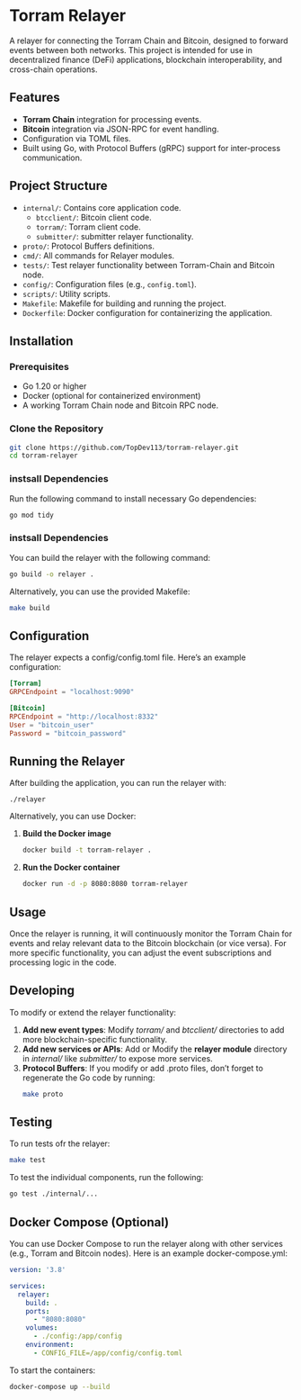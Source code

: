 # Torram Relayer

A relayer for connecting the Torram Chain and Bitcoin, designed to forward events between both networks. This project is intended for use in decentralized finance (DeFi) applications, blockchain interoperability, and cross-chain operations.

## Features
- **Torram Chain** integration for processing events.
- **Bitcoin** integration via JSON-RPC for event handling.
- Configuration via TOML files.
- Built using Go, with Protocol Buffers (gRPC) support for inter-process communication.

## Project Structure
- `internal/`: Contains core application code.
  - `btcclient/`: Bitcoin client code.
  - `torram/`: Torram client code.
  - `submitter/`: submitter relayer functionality.
- `proto/`: Protocol Buffers definitions.
- `cmd/`: All commands for Relayer modules.
- `tests/`: Test relayer functionality between Torram-Chain and Bitcoin node.
- `config/`: Configuration files (e.g., `config.toml`).
- `scripts/`: Utility scripts.
- `Makefile`: Makefile for building and running the project.
- `Dockerfile`: Docker configuration for containerizing the application.

## Installation

### Prerequisites
- Go 1.20 or higher
- Docker (optional for containerized environment)
- A working Torram Chain node and Bitcoin RPC node.

### Clone the Repository
```bash
git clone https://github.com/TopDev113/torram-relayer.git
cd torram-relayer
```

### instsall Dependencies
Run the following command to install necessary Go dependencies:
```bash
go mod tidy
```

### instsall Dependencies
You can build the relayer with the following command:
```bash
go build -o relayer .
```
Alternatively, you can use the provided Makefile:
```bash
make build
```
## Configuration
The relayer expects a config/config.toml file. Here’s an example configuration:
```toml
[Torram]
GRPCEndpoint = "localhost:9090"

[Bitcoin]
RPCEndpoint = "http://localhost:8332"
User = "bitcoin_user"
Password = "bitcoin_password"
```

## Running the Relayer

After building the application, you can run the relayer with:
```
./relayer
```
Alternatively, you can use Docker:
1. **Build the Docker image** 
    ```bash
    docker build -t torram-relayer .
    ```
2. **Run the Docker container** 
    ```bash
    docker run -d -p 8080:8080 torram-relayer
    ```

## Usage
Once the relayer is running, it will continuously monitor the Torram Chain for events and relay relevant data to the Bitcoin blockchain (or vice versa). For more specific functionality, you can adjust the event subscriptions and processing logic in the code.

## Developing
To modify or extend the relayer functionality:

1.  **Add new event types**: Modify *torram/* and *btcclient/* directories to add more blockchain-specific functionality.
2.  **Add new services or APIs**: Add or Modify the **relayer module** directory in *internal/* like *submitter/* to expose more services.
3.  **Protocol Buffers**: If you modify or add .proto files, don’t forget to regenerate the Go code by running:
    ```bash
    make proto
    ```

## Testing
To run tests ofr the relayer:
```bash
make test
```
To test the individual components, run the following:
```bash
go test ./internal/...
```

## Docker Compose (Optional)
You can use Docker Compose to run the relayer along with other services (e.g., Torram and Bitcoin nodes). Here is an example docker-compose.yml:

```yaml
version: '3.8'

services:
  relayer:
    build: .
    ports:
      - "8080:8080"
    volumes:
      - ./config:/app/config
    environment:
      - CONFIG_FILE=/app/config/config.toml
```
To start the containers:
```bash
docker-compose up --build
```